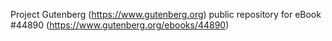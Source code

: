 Project Gutenberg (https://www.gutenberg.org) public repository for eBook #44890 (https://www.gutenberg.org/ebooks/44890)
